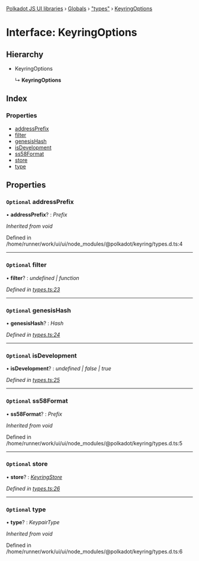 [Polkadot JS UI libraries](../README.md) › [Globals](../globals.md) › ["types"](../modules/_types_.md) › [KeyringOptions](_types_.keyringoptions.md)

# Interface: KeyringOptions

## Hierarchy

* KeyringOptions

  ↳ **KeyringOptions**

## Index

### Properties

* [addressPrefix](_types_.keyringoptions.md#optional-addressprefix)
* [filter](_types_.keyringoptions.md#optional-filter)
* [genesisHash](_types_.keyringoptions.md#optional-genesishash)
* [isDevelopment](_types_.keyringoptions.md#optional-isdevelopment)
* [ss58Format](_types_.keyringoptions.md#optional-ss58format)
* [store](_types_.keyringoptions.md#optional-store)
* [type](_types_.keyringoptions.md#optional-type)

## Properties

### `Optional` addressPrefix

• **addressPrefix**? : *Prefix*

*Inherited from void*

Defined in /home/runner/work/ui/ui/node_modules/@polkadot/keyring/types.d.ts:4

___

### `Optional` filter

• **filter**? : *undefined | function*

*Defined in [types.ts:23](https://github.com/polkadot-js/ui/blob/192749a4/packages/ui-keyring/src/types.ts#L23)*

___

### `Optional` genesisHash

• **genesisHash**? : *Hash*

*Defined in [types.ts:24](https://github.com/polkadot-js/ui/blob/192749a4/packages/ui-keyring/src/types.ts#L24)*

___

### `Optional` isDevelopment

• **isDevelopment**? : *undefined | false | true*

*Defined in [types.ts:25](https://github.com/polkadot-js/ui/blob/192749a4/packages/ui-keyring/src/types.ts#L25)*

___

### `Optional` ss58Format

• **ss58Format**? : *Prefix*

*Inherited from void*

Defined in /home/runner/work/ui/ui/node_modules/@polkadot/keyring/types.d.ts:5

___

### `Optional` store

• **store**? : *[KeyringStore](_types_.keyringstore.md)*

*Defined in [types.ts:26](https://github.com/polkadot-js/ui/blob/192749a4/packages/ui-keyring/src/types.ts#L26)*

___

### `Optional` type

• **type**? : *KeypairType*

*Inherited from void*

Defined in /home/runner/work/ui/ui/node_modules/@polkadot/keyring/types.d.ts:6
